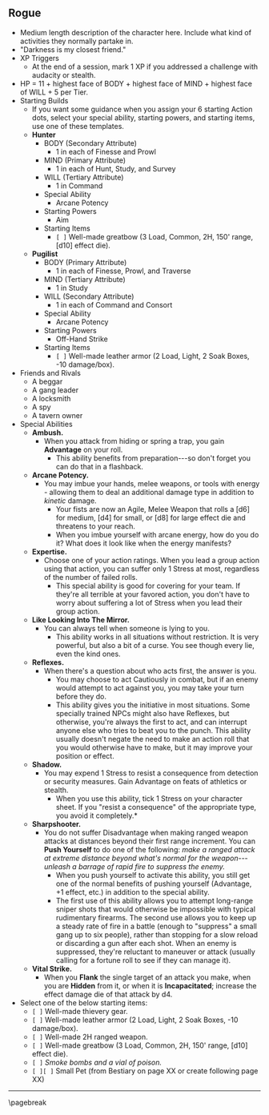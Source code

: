 ## Rogue

- Medium length description of the character here. Include what kind of activities they normally partake in.
- "Darkness is my closest friend."
- XP Triggers
    - At the end of a session, mark 1 XP if you addressed a challenge with audacity or stealth.
- HP = 11 + highest face of BODY + highest face of MIND + highest face of WILL + 5 per Tier.
- Starting Builds
    - If you want some guidance when you assign your 6 starting Action dots, select your special ability, starting powers, and starting items, use one of these templates.
    - **Hunter**
        - BODY (Secondary Attribute)
            - 1 in each of Finesse and Prowl
        - MIND (Primary Attribute)
            - 1 in each of Hunt, Study, and Survey
        - WILL (Tertiary Attribute)
            - 1 in Command
        - Special Ability
            - Arcane Potency
        - Starting Powers
            - Aim
        - Starting Items
            - `[ ]` Well-made greatbow (3 Load, Common, 2H, 150' range, [d10] effect die).
    - **Pugilist**
        - BODY (Primary Attribute)
            - 1 in each of Finesse, Prowl, and Traverse
        - MIND (Tertiary Attribute)
            - 1 in Study
        - WILL (Secondary Attribute)
            - 1 in each of Command and Consort
        - Special Ability
            - Arcane Potency
        - Starting Powers
            - Off-Hand Strike
        - Starting Items
            - `[ ]` Well-made leather armor (2 Load, Light, 2 Soak Boxes, -10 damage/box).
- Friends and Rivals
    - A beggar
    - A gang leader
    - A locksmith
    - A spy
    - A tavern owner
- Special Abilities
    - **Ambush.**
        - When you attack from hiding or spring a trap, you gain **Advantage** on your roll.
            - This ability benefits from preparation---so don't forget you can do that in a flashback.
    - **Arcane Potency.**
        - You may imbue your hands, melee weapons, or tools with energy - allowing them to deal an additional damage type in addition to *kinetic* damage.
            - Your fists are now an Agile, Melee Weapon that rolls a [d6] for medium, [d4] for small, or [d8] for large effect die and threatens to your reach.
            - When you imbue yourself with arcane energy, how do you do it? What does it look like when the energy manifests?
    - **Expertise.**
        - Choose one of your action ratings. When you lead a group action using that action, you can suffer only 1 Stress at most, regardless of the number of failed rolls.
            - This special ability is good for covering for your team. If they're all terrible at your favored action, you don't have to worry about suffering a lot of Stress when you lead their group action.
    - **Like Looking Into The Mirror.**
        - You can always tell when someone is lying to you.
            - This ability works in all situations without restriction. It is very powerful, but also a bit of a curse. You see though every lie, even the kind ones.
    - **Reflexes.**
        - When there's a question about who acts first, the answer is you.
            - You may choose to act Cautiously in combat, but if an enemy would attempt to act against you, you may take your turn before they do.
            - This ability gives you the initiative in most situations. Some specially trained NPCs might also have Reflexes, but otherwise, you're always the first to act, and can interrupt anyone else who tries to beat you to the punch. This ability usually doesn't negate the need to make an action roll that you would otherwise have to make, but it may improve your position or effect.
    - **Shadow.**
        - You may expend 1 Stress to resist a consequence from detection or security measures. Gain Advantage on feats of athletics or stealth.
            - When you use this ability, tick 1 Stress on your character sheet. If you "resist a consequence" of the appropriate type, you avoid it completely.*
    - **Sharpshooter.**
        - You do not suffer Disadvantage when making ranged weapon attacks at distances beyond their first range increment. You can **Push Yourself** to do one of the following: *make a ranged attack at extreme distance beyond what's normal for the weapon---unleash a barrage of rapid fire to suppress the enemy.*
            - When you push yourself to activate this ability, you still get one of the normal benefits of pushing yourself (Advantage, +1 effect, etc.) in addition to the special ability.
            - The first use of this ability allows you to attempt long-range sniper shots that would otherwise be impossible with typical rudimentary firearms. The second use allows you to keep up a steady rate of fire in a battle (enough to "suppress" a small gang up to six people), rather than stopping for a slow reload or discarding a gun after each shot. When an enemy is suppressed, they're reluctant to maneuver or attack (usually calling for a fortune roll to see if they can manage it).
    - **Vital Strike.**
        - When you **Flank** the single target of an attack you make, when you are **Hidden** from it, or when it is **Incapacitated**; increase the effect damage die of that attack by d4.
- Select one of the below starting items:
    - `[ ]` Well-made thievery gear.
    - `[ ]` Well-made leather armor (2 Load, Light, 2 Soak Boxes, -10 damage/box).
    - `[ ]` Well-made 2H ranged weapon.
    - `[ ]` Well-made greatbow (3 Load, Common, 2H, 150' range, [d10] effect die).
    - `[ ]` *Smoke bombs and a vial of poison.*
    - `[ ][ ]` Small Pet (from Bestiary on page XX or create following page XX)

* * * * * * * * * * * * * * * * * * * * * * * * * * * * * * * * * * * * * * * *

\pagebreak
